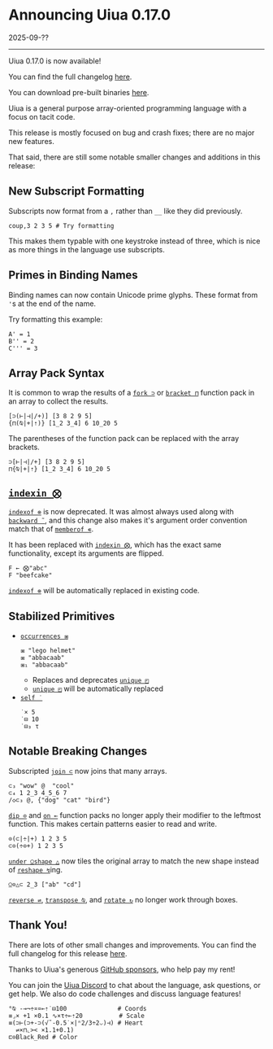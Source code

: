 # Announcing Uiua 0.17.0

2025-09-??

---

Uiua 0.17.0 is now available!

You can find the full changelog [here](https://uiua.org/docs/changelog#0.17.0---2025-09-??).

You can download pre-built binaries [here](https://github.com/uiua-lang/uiua/releases).

Uiua is a general purpose array-oriented programming language with a focus on tacit code.

This release is mostly focused on bug and crash fixes; there are no major new features.

That said, there are still some notable smaller changes and additions in this release:

## New Subscript Formatting

Subscripts now format from a `,` rather than `__` like they did previously.

```uiua
coup,3 2 3 5 # Try formatting
```

This makes them typable with one keystroke instead of three, which is nice as more things in the language use subscripts.

## Primes in Binding Names

Binding names can now contain Unicode prime glyphs. These format from `'`s at the end of the name.

Try formatting this example:

```uiua
A' = 1
B'' = 2
C''' = 3
```

## Array Pack Syntax

It is common to wrap the results of a [`fork ⊃`](https://uiua.org/docs/fork) or [`bracket ⊓`](https://uiua.org/docs/bracket) function pack in an array to collect the results.

```uiua
[⊃(⊢|⊣|/+)] [3 8 2 9 5]
{⊓(⍉|+|⇡)} [1_2 3_4] 6 10_20 5
```

The parentheses of the function pack can be replaced with the array brackets.

```uiua
⊃[⊢|⊣|/+] [3 8 2 9 5]
⊓{⍉|+|⇡} [1_2 3_4] 6 10_20 5
```

## [`indexin ⨂`](https://uiua.org/docs/indexin)

[`indexof ⊗`](https://uiua.org/docs/indexof) is now deprecated. It was almost always used along with [`backward ˜`](https://uiua.org/docs/backward), and this change also makes it's argument order convention match that of [`memberof ∊`](https://uiua.org/docs/memberof).

It has been replaced with [`indexin ⨂`](https://uiua.org/docs/indexin), which has the exact same functionality, except its arguments are flipped.

```uiua
F ← ⨂"abc"
F "beefcake"
```

[`indexof ⊗`](https://uiua.org/docs/indexof) will be automatically replaced in existing code.

## Stabilized Primitives

- [`occurrences ⧆`](https://uiua.org/docs/occurrences)
    ```uiua
    ⧆ "lego helmet"
    ⧆ "abbacaab"
    ⧆₁ "abbacaab"
    ```
  - Replaces and deprecates [`unique ◰`](https://uiua.org/docs/logarithm)
  - [`unique ◰`](https://uiua.org/docs/logarithm) will be automatically replaced
- [`self ˙`](https://uiua.org/docs/self)
  ```uiua
  ˙× 5
  ˙⊟ 10
  ˙⊟₃ τ
  ```

## Notable Breaking Changes

Subscripted [`join ⊂`](https://uiua.org/docs/join) now joins that many arrays.

```uiua
⊂₃ "wow" @  "cool"
⊂₄ 1 2_3 4_5_6 7
/◇⊂₃ @, {"dog" "cat" "bird"}
```

[`dip ⊙`](https://uiua.org/docs/dip) and [`on ⟜`](https://uiua.org/docs/on) function packs no longer apply their modifier to the leftmost function. This makes certain patterns easier to read and write.

```uiua
⊙(⊂|÷|+) 1 2 3 5
⊂⊙(÷⊙+) 1 2 3 5
```

[`under ⍜`](https://uiua.org/docs/under)[`shape △`](https://uiua.org/docs/shape) now tiles the original array to match the new shape instead of [`reshape ↯`](https://uiua.org/docs/reshape)ing.

```uiua
⍜⊙△⊂ 2_3 ["ab" "cd"]
```

[`reverse ⇌`](https://uiua.org/docs/reverse), [`transpose ⍉`](https://uiua.org/docs/transpose), and [`rotate ↻`](https://uiua.org/docs/rotate) no longer work through boxes.

## Thank You!

There are lots of other small changes and improvements. You can find the full changelog for this release [here](https://uiua.org/docs/changelog#0.17.0---2025-09-??).

Thanks to Uiua's generous [GitHub sponsors](https://github.com/sponsors/uiua-lang), who help pay my rent!

You can join the [Uiua Discord](https://discord.gg/3r9nrfYhCc) to chat about the language, ask questions, or get help. We also do code challenges and discuss language features!

```uiua
°⍉ -⊸¬÷¤¤⟜⇡˙⊟100              # Coords
≡⌟× +1 ×0.1 ∿×τ÷⟜⇡20          # Scale
≡(⊃⊢(⊃+-⊃(√˜-0.5˙×|ⁿ2/3÷2⌵)⊣) # Heart
  ⇌×⊓⌞>< ×1.1+0.1)
⊏⊙Black_Red # Color
```
